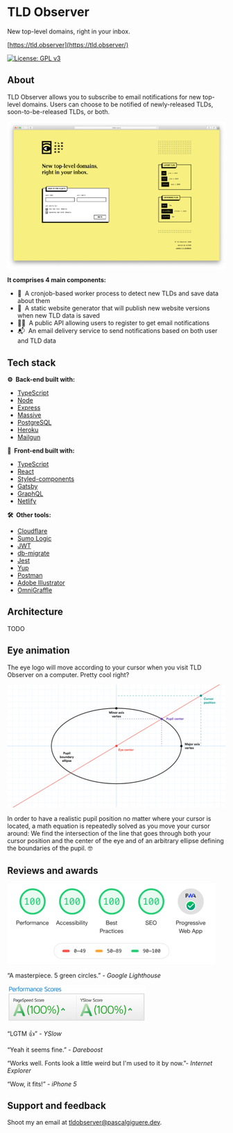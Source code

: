 # TLD Observer

New top-level domains, right in your inbox.

[https://tld.observer](https://tld.observer/)

[![License: GPL v3](https://img.shields.io/badge/License-GPLv3-blue.svg)](https://www.gnu.org/licenses/gpl-3.0)

## About

TLD Observer allows you to subscribe to email notifications for new top-level domains. Users can choose to be notified
of newly-released TLDs, soon-to-be-released TLDs, or both.

![Screenshot](doc/screenshot.png)

**It comprises 4 main components:**

- 👷&nbsp; A cronjob-based worker process to detect new TLDs and save data about them
- 🚀&nbsp; A static website generator that will publish new website versions when new TLD data is saved
- 👩‍💻&nbsp; A public API allowing users to register to get email notifications
- 📬&nbsp; An email delivery service to send notifications based on both user and TLD data

## Tech stack

**⚙️&nbsp; Back-end built with:**

- [TypeScript](https://www.typescriptlang.org/)
- [Node](https://nodejs.org/)
- [Express](https://www.express.com/)
- [Massive](https://massivejs.org/)
- [PostgreSQL](https://www.postgresql.org/)
- [Heroku](https://heroku.com/)
- [Mailgun](https://www.mailgun.com/)

**💅&nbsp; Front-end built with:**

- [TypeScript](https://www.typescriptlang.org/)
- [React](https://reactjs.org/)
- [Styled-components](https://styled-components.com/)
- [Gatsby](https://www.gatsbyjs.org/)
- [GraphQL](https://graphql.org/)
- [Netlify](https://www.netlify.com/)

**🛠️&nbsp; Other tools:**

- [Cloudflare](https://www.cloudflare.com/)
- [Sumo Logic](https://www.sumologic.com/)
- [JWT](https://jwt.io/)
- [db-migrate](https://db-migrate.readthedocs.io/)
- [Jest](https://jestjs.io/)
- [Yup](https://github.com/jquense/yup)
- [Postman](https://www.postman.com/)
- [Adobe Illustrator](https://www.adobe.com/products/illustrator.html)
- [OmniGraffle](https://www.omnigroup.com/omnigraffle/)

## Architecture

TODO

## Eye animation

The eye logo will move according to your cursor when you visit TLD Observer on a computer. Pretty cool right?

![Ellipse diagram](doc/ellipse.png)

In order to have a realistic pupil position no matter where your cursor is located, a math equation is repeatedly solved
as you move your cursor around: We find the intersection of the line that goes through both your cursor position and
the center of the eye and of an arbitrary ellipse defining the boundaries of the pupil. 🤓

## Reviews and awards

<img src="doc/lighthouse.png" width="480" alt="Lighthouse score">

“A masterpiece. 5 green circles.” - _Google Lighthouse_

<img src="doc/yslow.png" width="320" alt="YSlow score">

“LGTM 👍” - _YSlow_

“Yeah it seems fine.” - _Dareboost_

“Works well. Fonts look a little weird but I'm used to it by now.”- _Internet Explorer_

“Wow, it fits!” - _iPhone 5_

## Support and feedback

Shoot my an email at [tldobserver@pascalgiguere.dev](mailto:tldobserver@pascalgiguere.dev).
